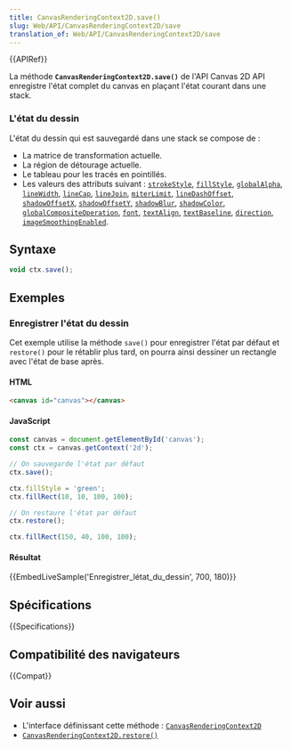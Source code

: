 ```yaml
---
title: CanvasRenderingContext2D.save()
slug: Web/API/CanvasRenderingContext2D/save
translation_of: Web/API/CanvasRenderingContext2D/save
---
```


{{APIRef}}

La méthode **`CanvasRenderingContext2D.save()`** de l'API Canvas 2D API enregistre l'état complet du canvas en plaçant l'état courant dans une stack.

### L'état du dessin

L'état du dessin qui est sauvegardé dans une stack se compose de&nbsp;:

- La matrice de transformation actuelle.
- La région de détourage actuelle.
- Le tableau pour les tracés en pointillés.
- Les valeurs des attributs suivant&nbsp;: [`strokeStyle`](/fr/docs/Web/API/CanvasRenderingContext2D/strokeStyle), [`fillStyle`](/fr/docs/Web/API/CanvasRenderingContext2D/fillStyle), [`globalAlpha`](/fr/docs/Web/API/CanvasRenderingContext2D/globalAlpha), [`lineWidth`](/fr/docs/Web/API/CanvasRenderingContext2D/lineWidth), [`lineCap`](/fr/docs/Web/API/CanvasRenderingContext2D/lineCap), [`lineJoin`](/fr/docs/Web/API/CanvasRenderingContext2D/lineJoin), [`miterLimit`](/fr/docs/Web/API/CanvasRenderingContext2D/miterLimit), [`lineDashOffset`](/fr/docs/Web/API/CanvasRenderingContext2D/lineDashOffset), [`shadowOffsetX`](/fr/docs/Web/API/CanvasRenderingContext2D/shadowOffsetX), [`shadowOffsetY`](/fr/docs/Web/API/CanvasRenderingContext2D/shadowOffsetY), [`shadowBlur`](/fr/docs/Web/API/CanvasRenderingContext2D/shadowBlur), [`shadowColor`](/fr/docs/Web/API/CanvasRenderingContext2D/shadowColor), [`globalCompositeOperation`](/fr/docs/Web/API/CanvasRenderingContext2D/globalCompositeOperation), [`font`](/fr/docs/Web/API/CanvasRenderingContext2D/font), [`textAlign`](/fr/docs/Web/API/CanvasRenderingContext2D/textAlign), [`textBaseline`](/fr/docs/Web/API/CanvasRenderingContext2D/textBaseline), [`direction`](/fr/docs/Web/API/CanvasRenderingContext2D/direction), [`imageSmoothingEnabled`](/fr/docs/Web/API/CanvasRenderingContext2D/imageSmoothingEnabled).

## Syntaxe

```js
void ctx.save();
```

## Exemples

### Enregistrer l'état du dessin

Cet exemple utilise la méthode `save()` pour enregistrer l'état par défaut et `restore()` pour le rétablir plus tard, on pourra ainsi dessiner un rectangle avec l'état de base après.

#### HTML

```html
<canvas id="canvas"></canvas>
```

#### JavaScript

```js
const canvas = document.getElementById('canvas');
const ctx = canvas.getContext('2d');

// On sauvegarde l'état par défaut
ctx.save();

ctx.fillStyle = 'green';
ctx.fillRect(10, 10, 100, 100);

// On restaure l'état par défaut
ctx.restore();

ctx.fillRect(150, 40, 100, 100);
```

#### Résultat

{{EmbedLiveSample('Enregistrer_létat_du_dessin', 700, 180)}}

## Spécifications

{{Specifications}}

## Compatibilité des navigateurs

{{Compat}}

## Voir aussi

- L'interface définissant cette méthode&nbsp;: [`CanvasRenderingContext2D`](/fr/docs/Web/API/CanvasRenderingContext2D)
- [`CanvasRenderingContext2D.restore()`](/fr/docs/Web/API/CanvasRenderingContext2D/restore)
